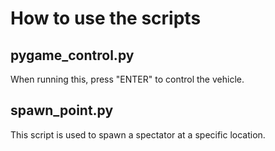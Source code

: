 # How to use the scripts

## pygame_control.py

When running this, press "ENTER" to control the vehicle.  

## spawn_point.py

This script is used to spawn a spectator at a specific location.
